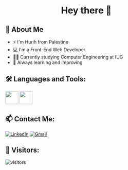 <h1 align="center">Hey there 👋</h1>

## 🧠 About Me
- ⚡ I'm Hurih from Palestine  
- 💻 I'm a Front-End Web Developer  
- 👩‍💻 Currently studying Computer  Engineering at IUG
- 🌱 Always learning and improving  

## 🛠️ Languages and Tools:
<p>
  <img src="https://cdn.jsdelivr.net/gh/devicons/devicon/icons/html5/html5-original.svg" width="40"/>
  <img src="https://cdn.jsdelivr.net/gh/devicons/devicon/icons/css3/css3-original.svg" width="40"/>

</p>

## 📫 Contact Me:
[![LinkedIn](https://img.shields.io/badge/LinkedIn-blue?logo=linkedin&style=for-the-badge)](https://www.linkedin.com/in/hurih2003)
[![Gmail](https://img.shields.io/badge/Gmail-red?logo=gmail&style=for-the-badge)](mailto:your-HURIH2003@gmail.com)

## 👀 Visitors:
![visitors](https://komarev.com/ghpvc/?username=hurih2003)
